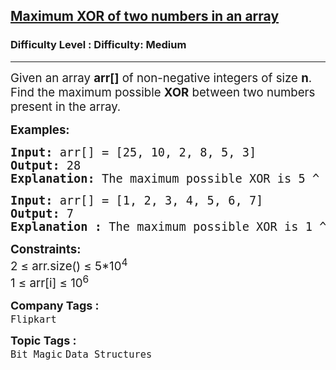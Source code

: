 <h2><a href="https://www.geeksforgeeks.org/problems/maximum-xor-of-two-numbers-in-an-array/1?_gl=1*2n2e53*_up*MQ..*_gs*MQ..&gclid=CjwKCAjwk43ABhBIEiwAvvMEB2buOI8a7WyPR-UtBHyYdLdP2i3Hah4kLMnDxGkowiZYDoqOGjdIRxoCRecQAvD_BwE&gbraid=0AAAAAC9yBkAb6sD09sMk1ps32nECO_ygJ">Maximum XOR of two numbers in an array</a></h2><h3>Difficulty Level : Difficulty: Medium</h3><hr><div class="problems_problem_content__Xm_eO"><p><span style="font-size: 14pt;">Given an array <strong>arr[]</strong> of non-negative integers of size <strong>n</strong>. Find the maximum possible <strong>XOR</strong> between two numbers present in the array. </span></p>
<p><span style="font-size: 14pt;"><strong>Examples:</strong></span></p>
<pre><span style="font-size: 14pt;"><strong>Input: </strong>arr[] = [25, 10, 2, 8, 5, 3]
<strong>Output:</strong> 28
<strong>Explanation: </strong>The maximum possible XOR is 5 ^ 25 = 28.
</span></pre>
<pre><span style="font-size: 14pt;"><strong>Input: </strong>arr[] = [1, 2, 3, 4, 5, 6, 7]
<strong>Output:</strong> 7
<strong>Explanation : </strong>The maximum possible XOR is 1 ^ 6 = 7.</span></pre>
<div><span style="font-size: 14pt;"><strong>Constraints:</strong></span></div>
<div><span style="font-size: 14pt;">2 ≤ arr.size() ≤ 5*10<sup>4</sup></span></div>
<div><span style="font-size: 14pt;">1 ≤ arr[i] ≤ 10<sup>6</sup></span></div></div><p><span style=font-size:18px><strong>Company Tags : </strong><br><code>Flipkart</code>&nbsp;<br><p><span style=font-size:18px><strong>Topic Tags : </strong><br><code>Bit Magic</code>&nbsp;<code>Data Structures</code>&nbsp;